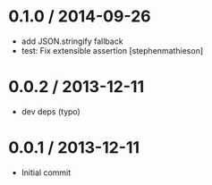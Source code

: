 
0.1.0 / 2014-09-26
==================

 * add JSON.stringify fallback
 * test: Fix extensible assertion [stephenmathieson]

0.0.2 / 2013-12-11
==================

 * dev deps (typo)

0.0.1 / 2013-12-11
==================

 * Initial commit
